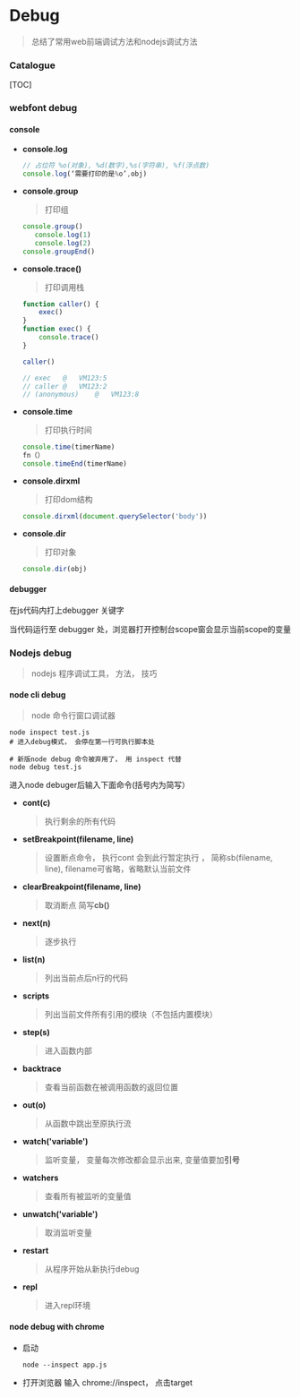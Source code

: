 # Debug

> 总结了常用web前端调试方法和nodejs调试方法



### Catalogue

[TOC]

### webfont debug



#### console

* **console.log**

  ```js
  // 占位符 %o(对象), %d(数字),%s(字符串), %f(浮点数)
  console.log(‘需要打印的是%o’,obj)
  ```

* **console.group**

  > 打印组

  ```js
  console.group()
     console.log(1)
     console.log(2)
  console.groupEnd()
  ```

* **console.trace()**

  > 打印调用栈

  ```js
  function caller() {
      exec()
  }
  function exec() {
      console.trace()
  }
  
  caller()
  
  // exec	@	VM123:5
  // caller	@	VM123:2
  // (anonymous)	@	VM123:8
  
  ```

* **console.time**

  > 打印执行时间

  ```js
  console.time(timerName)		  		   
  fn（）    	  
  console.timeEnd(timerName)
  ```

* **console.dirxml**

  > 打印dom结构

  ```js
  console.dirxml(document.querySelector('body'))
  ```

* **console.dir**

  > 打印对象

  ```js
  console.dir(obj)
  ```

  

#### debugger

在js代码内打上debugger 关键字

当代码运行至 debugger 处，浏览器打开控制台scope窗会显示当前scope的变量

  

### Nodejs debug

> nodejs 程序调试工具， 方法， 技巧



#### node cli debug

> node 命令行窗口调试器

```shell
node inspect test.js
# 进入debug模式， 会停在第一行可执行脚本处

# 新版node debug 命令被弃用了， 用 inspect 代替
node debug test.js
```

进入node debuger后输入下面命令(括号内为简写）

* **cont(c)**

  > 执行剩余的所有代码

* **setBreakpoint(filename, line)**

  > 设置断点命令， 执行cont 会到此行暂定执行 ， 简称sb(filename, line), filename可省略，省略默认当前文件

* **clearBreakpoint(filename, line)**

  > 取消断点 简写**cb()**

* **next(n)**

  > 逐步执行

* **list(n)**

  > 列出当前点后n行的代码

* **scripts**

  > 列出当前文件所有引用的模块（不包括内置模块）

* **step(s)**

  > 进入函数内部

* **backtrace**

  > 查看当前函数在被调用函数的返回位置

* **out(o)**

  > 从函数中跳出至原执行流

* **watch('variable')**

  > 监听变量， 变量每次修改都会显示出来, 变量值要加**引号**

* **watchers**

  > 查看所有被监听的变量值

* **unwatch('variable')**

  > 取消监听变量

* **restart**

  > 从程序开始从新执行debug

* **repl**

  > 进入repl环境

  

#### node debug with chrome

* 启动

  ```shell
  node --inspect app.js
  ```

* 打开浏览器 输入 chrome://inspect， 点击target 

  







